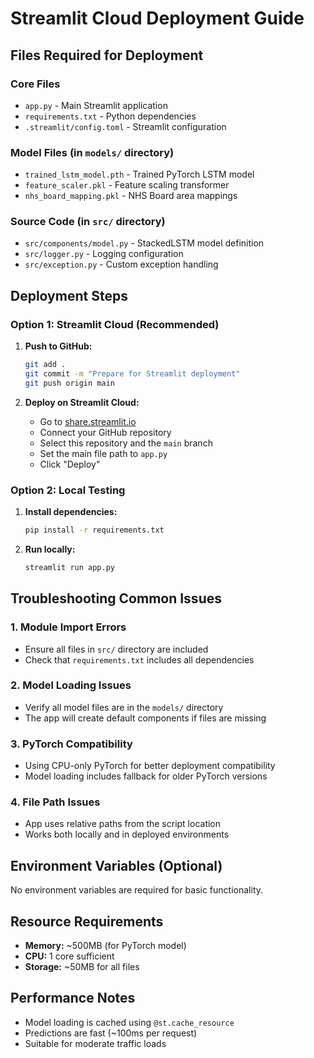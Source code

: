 # Streamlit Cloud Deployment Guide

## Files Required for Deployment

### Core Files

- `app.py` - Main Streamlit application
- `requirements.txt` - Python dependencies
- `.streamlit/config.toml` - Streamlit configuration

### Model Files (in `models/` directory)

- `trained_lstm_model.pth` - Trained PyTorch LSTM model
- `feature_scaler.pkl` - Feature scaling transformer
- `nhs_board_mapping.pkl` - NHS Board area mappings

### Source Code (in `src/` directory)

- `src/components/model.py` - StackedLSTM model definition
- `src/logger.py` - Logging configuration
- `src/exception.py` - Custom exception handling

## Deployment Steps

### Option 1: Streamlit Cloud (Recommended)

1. **Push to GitHub:**

   ```bash
   git add .
   git commit -m "Prepare for Streamlit deployment"
   git push origin main
   ```

2. **Deploy on Streamlit Cloud:**
   - Go to [share.streamlit.io](https://share.streamlit.io)
   - Connect your GitHub repository
   - Select this repository and the `main` branch
   - Set the main file path to `app.py`
   - Click "Deploy"

### Option 2: Local Testing

1. **Install dependencies:**

   ```bash
   pip install -r requirements.txt
   ```

2. **Run locally:**
   ```bash
   streamlit run app.py
   ```

## Troubleshooting Common Issues

### 1. Module Import Errors

- Ensure all files in `src/` directory are included
- Check that `requirements.txt` includes all dependencies

### 2. Model Loading Issues

- Verify all model files are in the `models/` directory
- The app will create default components if files are missing

### 3. PyTorch Compatibility

- Using CPU-only PyTorch for better deployment compatibility
- Model loading includes fallback for older PyTorch versions

### 4. File Path Issues

- App uses relative paths from the script location
- Works both locally and in deployed environments

## Environment Variables (Optional)

No environment variables are required for basic functionality.

## Resource Requirements

- **Memory:** ~500MB (for PyTorch model)
- **CPU:** 1 core sufficient
- **Storage:** ~50MB for all files

## Performance Notes

- Model loading is cached using `@st.cache_resource`
- Predictions are fast (~100ms per request)
- Suitable for moderate traffic loads
